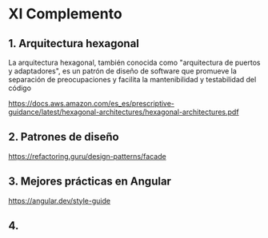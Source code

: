 # XI Complemento

## 1. Arquitectura hexagonal
La arquitectura hexagonal, también conocida como "arquitectura de puertos y adaptadores", es un patrón de diseño de software que promueve la separación de preocupaciones y facilita la mantenibilidad y testabilidad del código

https://docs.aws.amazon.com/es_es/prescriptive-guidance/latest/hexagonal-architectures/hexagonal-architectures.pdf

## 2. Patrones de diseño

https://refactoring.guru/design-patterns/facade

## 3. Mejores prácticas en Angular

https://angular.dev/style-guide

## 4. 

<!--stackedit_data:
eyJoaXN0b3J5IjpbLTk5NDA1MTU1MCwzNDIzOTYwMTUsMTAwNz
A0Mjc2N119
-->
